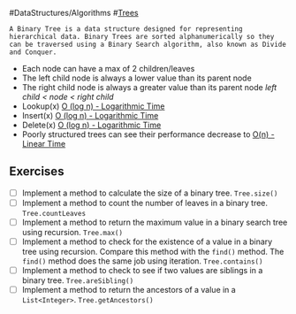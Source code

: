 #DataStructures/Algorithms #[Trees](Trees.md)

```ad-summary
A Binary Tree is a data structure designed for representing hierarchical data. Binary Trees are sorted alphanumerically so they can be traversed using a Binary Search algorithm, also known as Divide and Conquer.
```


- Each node can have a max of 2 children/leaves
- The left child node is always a lower value than its parent node
- The right child node is always a greater value than its parent node
		*left child < node < right child*
- Lookup(x) [O (log n) - Logarithmic Time](Time%20Complexity%20-%20Big%20O%20Notation.md#O%20log%20n%20-%20Logarithmic%20Time)
- Insert(x) [O (log n) - Logarithmic Time](Time%20Complexity%20-%20Big%20O%20Notation.md#O%20log%20n%20-%20Logarithmic%20Time)
- Delete(x) [O (log n) - Logarithmic Time](Time%20Complexity%20-%20Big%20O%20Notation.md#O%20log%20n%20-%20Logarithmic%20Time)
- Poorly structured trees can see their performance decrease to [O(n) - Linear Time](Time%20Complexity%20-%20Big%20O%20Notation.md#O%20n%20-%20Linear%20Time)


## Exercises
- [ ] Implement a method to calculate the size of a binary tree. `Tree.size()`
- [ ] Implement a method to count the number of leaves in a binary tree. `Tree.countLeaves`
- [ ] Implement a method to return the maximum value in a binary search tree using recursion. `Tree.max()`
- [ ]  Implement a method to check for the existence of a value in a binary tree using recursion. Compare this method with the `find()` method. The `find()` method does the same job using iteration. `Tree.contains()`
- [ ] Implement a method to check to see if two values are siblings in a binary tree. `Tree.areSibling()`
- [ ] Implement a method to return the ancestors of a value in a `List<Integer>`. `Tree.getAncestors()`